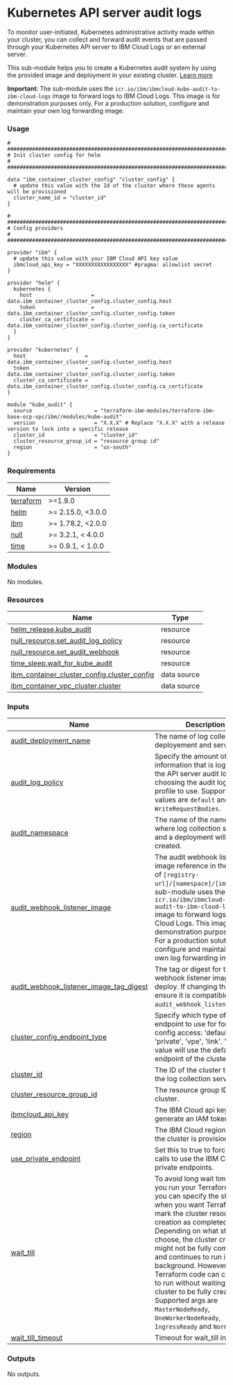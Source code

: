# Kubernetes API server audit logs

To monitor user-initiated, Kubernetes administrative activity made within your cluster, you can collect and forward audit events that are passed through your Kubernetes API server to IBM Cloud Logs or an external server.

This sub-module helps you to create a Kubernetes audit system by using the provided image and deployment in your existing cluster. [Learn more](https://cloud.ibm.com/docs/openshift?topic=openshift-health-audit)

**Important**: The sub-module uses the `icr.io/ibm/ibmcloud-kube-audit-to-ibm-cloud-logs` image to forward logs to IBM Cloud Logs. This image is for demonstration purposes only. For a production solution, configure and maintain your own log forwarding image.

### Usage

```hcl
# ############################################################################
# Init cluster config for helm
# ############################################################################

data "ibm_container_cluster_config" "cluster_config" {
  # update this value with the Id of the cluster where these agents will be provisioned
  cluster_name_id = "cluster_id"
}

# ############################################################################
# Config providers
# ############################################################################

provider "ibm" {
  # update this value with your IBM Cloud API key value
  ibmcloud_api_key = "XXXXXXXXXXXXXXXXX" #pragma: allowlist secret
}

provider "helm" {
  kubernetes {
    host                   = data.ibm_container_cluster_config.cluster_config.host
    token                  = data.ibm_container_cluster_config.cluster_config.token
    cluster_ca_certificate = data.ibm_container_cluster_config.cluster_config.ca_certificate
  }
}

provider "kubernetes" {
  host                   = data.ibm_container_cluster_config.cluster_config.host
  token                  = data.ibm_container_cluster_config.cluster_config.token
  cluster_ca_certificate = data.ibm_container_cluster_config.cluster_config.ca_certificate
}

module "kube_audit" {
  source                    = "terraform-ibm-modules/terraform-ibm-base-ocp-vpc/ibm//modules/kube-audit"
  version                   = "X.X.X" # Replace "X.X.X" with a release version to lock into a specific release
  cluster_id                = "cluster_id"
  cluster_resource_group_id = "resource group id"
  region                    = "us-south"
}
```

<!-- BEGINNING OF PRE-COMMIT-TERRAFORM DOCS HOOK -->
### Requirements

| Name | Version |
|------|---------|
| <a name="requirement_terraform"></a> [terraform](#requirement\_terraform) | >=1.9.0 |
| <a name="requirement_helm"></a> [helm](#requirement\_helm) | >= 2.15.0, <3.0.0 |
| <a name="requirement_ibm"></a> [ibm](#requirement\_ibm) | >= 1.78.2, <2.0.0 |
| <a name="requirement_null"></a> [null](#requirement\_null) | >= 3.2.1, < 4.0.0 |
| <a name="requirement_time"></a> [time](#requirement\_time) | >= 0.9.1, < 1.0.0 |

### Modules

No modules.

### Resources

| Name | Type |
|------|------|
| [helm_release.kube_audit](https://registry.terraform.io/providers/hashicorp/helm/latest/docs/resources/release) | resource |
| [null_resource.set_audit_log_policy](https://registry.terraform.io/providers/hashicorp/null/latest/docs/resources/resource) | resource |
| [null_resource.set_audit_webhook](https://registry.terraform.io/providers/hashicorp/null/latest/docs/resources/resource) | resource |
| [time_sleep.wait_for_kube_audit](https://registry.terraform.io/providers/hashicorp/time/latest/docs/resources/sleep) | resource |
| [ibm_container_cluster_config.cluster_config](https://registry.terraform.io/providers/ibm-cloud/ibm/latest/docs/data-sources/container_cluster_config) | data source |
| [ibm_container_vpc_cluster.cluster](https://registry.terraform.io/providers/ibm-cloud/ibm/latest/docs/data-sources/container_vpc_cluster) | data source |

### Inputs

| Name | Description | Type | Default | Required |
|------|-------------|------|---------|:--------:|
| <a name="input_audit_deployment_name"></a> [audit\_deployment\_name](#input\_audit\_deployment\_name) | The name of log collection deployement and service. | `string` | `"ibmcloud-kube-audit"` | no |
| <a name="input_audit_log_policy"></a> [audit\_log\_policy](#input\_audit\_log\_policy) | Specify the amount of information that is logged to the API server audit logs by choosing the audit log policy profile to use. Supported values are `default` and `WriteRequestBodies`. | `string` | `"default"` | no |
| <a name="input_audit_namespace"></a> [audit\_namespace](#input\_audit\_namespace) | The name of the namespace where log collection service and a deployment will be created. | `string` | `"ibm-kube-audit"` | no |
| <a name="input_audit_webhook_listener_image"></a> [audit\_webhook\_listener\_image](#input\_audit\_webhook\_listener\_image) | The audit webhook listener image reference in the format of `[registry-url]/[namespace]/[image]`.The sub-module uses the `icr.io/ibm/ibmcloud-kube-audit-to-ibm-cloud-logs` image to forward logs to IBM Cloud Logs. This image is for demonstration purposes only. For a production solution, configure and maintain your own log forwarding image. | `string` | `"icr.io/ibm/ibmcloud-kube-audit-to-ibm-cloud-logs"` | no |
| <a name="input_audit_webhook_listener_image_tag_digest"></a> [audit\_webhook\_listener\_image\_tag\_digest](#input\_audit\_webhook\_listener\_image\_tag\_digest) | The tag or digest for the audit webhook listener image to deploy. If changing the value, ensure it is compatible with `audit_webhook_listener_image`. | `string` | `"deaabcb8225e800385413ba420cf3f819d3b0671@sha256:acf123f4dba63534cbc104c6886abedff9d25a22a34ab7b549ede988ed6e7144"` | no |
| <a name="input_cluster_config_endpoint_type"></a> [cluster\_config\_endpoint\_type](#input\_cluster\_config\_endpoint\_type) | Specify which type of endpoint to use for for cluster config access: 'default', 'private', 'vpe', 'link'. 'default' value will use the default endpoint of the cluster. | `string` | `"default"` | no |
| <a name="input_cluster_id"></a> [cluster\_id](#input\_cluster\_id) | The ID of the cluster to deploy the log collection service in. | `string` | n/a | yes |
| <a name="input_cluster_resource_group_id"></a> [cluster\_resource\_group\_id](#input\_cluster\_resource\_group\_id) | The resource group ID of the cluster. | `string` | n/a | yes |
| <a name="input_ibmcloud_api_key"></a> [ibmcloud\_api\_key](#input\_ibmcloud\_api\_key) | The IBM Cloud api key to generate an IAM token. | `string` | n/a | yes |
| <a name="input_region"></a> [region](#input\_region) | The IBM Cloud region where the cluster is provisioned. | `string` | n/a | yes |
| <a name="input_use_private_endpoint"></a> [use\_private\_endpoint](#input\_use\_private\_endpoint) | Set this to true to force all api calls to use the IBM Cloud private endpoints. | `bool` | `false` | no |
| <a name="input_wait_till"></a> [wait\_till](#input\_wait\_till) | To avoid long wait times when you run your Terraform code, you can specify the stage when you want Terraform to mark the cluster resource creation as completed. Depending on what stage you choose, the cluster creation might not be fully completed and continues to run in the background. However, your Terraform code can continue to run without waiting for the cluster to be fully created. Supported args are `MasterNodeReady`, `OneWorkerNodeReady`, `IngressReady` and `Normal` | `string` | `"IngressReady"` | no |
| <a name="input_wait_till_timeout"></a> [wait\_till\_timeout](#input\_wait\_till\_timeout) | Timeout for wait\_till in minutes. | `number` | `90` | no |

### Outputs

No outputs.
<!-- END OF PRE-COMMIT-TERRAFORM DOCS HOOK -->
